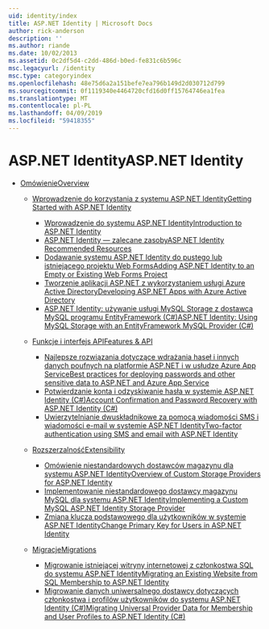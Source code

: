```yaml
---
uid: identity/index
title: ASP.NET Identity | Microsoft Docs
author: rick-anderson
description: ''
ms.author: riande
ms.date: 10/02/2013
ms.assetid: 0c2df5d4-c2dd-486d-b0ed-fe831c6b596c
msc.legacyurl: /identity
msc.type: categoryindex
ms.openlocfilehash: 48e75d6a2a151befe7ea796b149d2d030712d799
ms.sourcegitcommit: 0f1119340e4464720cfd16d0ff15764746ea1fea
ms.translationtype: MT
ms.contentlocale: pl-PL
ms.lasthandoff: 04/09/2019
ms.locfileid: "59418355"
---
```

# <a name="aspnet-identity"></a><span data-ttu-id="cc4e8-102">ASP.NET Identity</span><span class="sxs-lookup"><span data-stu-id="cc4e8-102">ASP.NET Identity</span></span>

- [<span data-ttu-id="cc4e8-103">Omówienie</span><span class="sxs-lookup"><span data-stu-id="cc4e8-103">Overview</span></span>](overview/index.md)

    - [<span data-ttu-id="cc4e8-104">Wprowadzenie do korzystania z systemu ASP.NET Identity</span><span class="sxs-lookup"><span data-stu-id="cc4e8-104">Getting Started with ASP.NET Identity</span></span>](overview/getting-started/index.md)

        - [<span data-ttu-id="cc4e8-105">Wprowadzenie do systemu ASP.NET Identity</span><span class="sxs-lookup"><span data-stu-id="cc4e8-105">Introduction to ASP.NET Identity</span></span>](overview/getting-started/introduction-to-aspnet-identity.md)
        - [<span data-ttu-id="cc4e8-106">ASP.NET Identity — zalecane zasoby</span><span class="sxs-lookup"><span data-stu-id="cc4e8-106">ASP.NET Identity Recommended Resources</span></span>](overview/getting-started/aspnet-identity-recommended-resources.md)
        - [<span data-ttu-id="cc4e8-107">Dodawanie systemu ASP.NET Identity do pustego lub istniejącego projektu Web Forms</span><span class="sxs-lookup"><span data-stu-id="cc4e8-107">Adding ASP.NET Identity to an Empty or Existing Web Forms Project</span></span>](overview/getting-started/adding-aspnet-identity-to-an-empty-or-existing-web-forms-project.md)
        - [<span data-ttu-id="cc4e8-108">Tworzenie aplikacji ASP.NET z wykorzystaniem usługi Azure Active Directory</span><span class="sxs-lookup"><span data-stu-id="cc4e8-108">Developing ASP.NET Apps with Azure Active Directory</span></span>](overview/getting-started/developing-aspnet-apps-with-windows-azure-active-directory.md)
        - [<span data-ttu-id="cc4e8-109">ASP.NET Identity: używanie usługi MySQL Storage z dostawcą MySQL programu EntityFramework (C#)</span><span class="sxs-lookup"><span data-stu-id="cc4e8-109">ASP.NET Identity: Using MySQL Storage with an EntityFramework MySQL Provider (C#)</span></span>](overview/getting-started/aspnet-identity-using-mysql-storage-with-an-entityframework-mysql-provider.md)
    - [<span data-ttu-id="cc4e8-110">Funkcje i interfejs API</span><span class="sxs-lookup"><span data-stu-id="cc4e8-110">Features & API</span></span>](overview/features-api/index.md)

        - [<span data-ttu-id="cc4e8-111">Najlepsze rozwiązania dotyczące wdrażania haseł i innych danych poufnych na platformie ASP.NET i w usłudze Azure App Service</span><span class="sxs-lookup"><span data-stu-id="cc4e8-111">Best practices for deploying passwords and other sensitive data to ASP.NET and Azure App Service</span></span>](overview/features-api/best-practices-for-deploying-passwords-and-other-sensitive-data-to-aspnet-and-azure.md)
        - [<span data-ttu-id="cc4e8-112">Potwierdzanie konta i odzyskiwanie hasła w systemie ASP.NET Identity (C#)</span><span class="sxs-lookup"><span data-stu-id="cc4e8-112">Account Confirmation and Password Recovery with ASP.NET Identity (C#)</span></span>](overview/features-api/account-confirmation-and-password-recovery-with-aspnet-identity.md)
        - [<span data-ttu-id="cc4e8-113">Uwierzytelnianie dwuskładnikowe za pomocą wiadomości SMS i wiadomości e-mail w systemie ASP.NET Identity</span><span class="sxs-lookup"><span data-stu-id="cc4e8-113">Two-factor authentication using SMS and email with ASP.NET Identity</span></span>](overview/features-api/two-factor-authentication-using-sms-and-email-with-aspnet-identity.md)
    - [<span data-ttu-id="cc4e8-114">Rozszerzalność</span><span class="sxs-lookup"><span data-stu-id="cc4e8-114">Extensibility</span></span>](overview/extensibility/index.md)

        - [<span data-ttu-id="cc4e8-115">Omówienie niestandardowych dostawców magazynu dla systemu ASP.NET Identity</span><span class="sxs-lookup"><span data-stu-id="cc4e8-115">Overview of Custom Storage Providers for ASP.NET Identity</span></span>](overview/extensibility/overview-of-custom-storage-providers-for-aspnet-identity.md)
        - [<span data-ttu-id="cc4e8-116">Implementowanie niestandardowego dostawcy magazynu MySQL dla systemu ASP.NET Identity</span><span class="sxs-lookup"><span data-stu-id="cc4e8-116">Implementing a Custom MySQL ASP.NET Identity Storage Provider</span></span>](overview/extensibility/implementing-a-custom-mysql-aspnet-identity-storage-provider.md)
        - [<span data-ttu-id="cc4e8-117">Zmiana klucza podstawowego dla użytkowników w systemie ASP.NET Identity</span><span class="sxs-lookup"><span data-stu-id="cc4e8-117">Change Primary Key for Users in ASP.NET Identity</span></span>](overview/extensibility/change-primary-key-for-users-in-aspnet-identity.md)
    - [<span data-ttu-id="cc4e8-118">Migracje</span><span class="sxs-lookup"><span data-stu-id="cc4e8-118">Migrations</span></span>](overview/migrations/index.md)

        - [<span data-ttu-id="cc4e8-119">Migrowanie istniejącej witryny internetowej z członkostwa SQL do systemu ASP.NET Identity</span><span class="sxs-lookup"><span data-stu-id="cc4e8-119">Migrating an Existing Website from SQL Membership to ASP.NET Identity</span></span>](overview/migrations/migrating-an-existing-website-from-sql-membership-to-aspnet-identity.md)
        - [<span data-ttu-id="cc4e8-120">Migrowanie danych uniwersalnego dostawcy dotyczących członkostwa i profilów użytkowników do systemu ASP.NET Identity (C#)</span><span class="sxs-lookup"><span data-stu-id="cc4e8-120">Migrating Universal Provider Data for Membership and User Profiles to ASP.NET Identity (C#)</span></span>](overview/migrations/migrating-universal-provider-data-for-membership-and-user-profiles-to-aspnet-identity.md)

